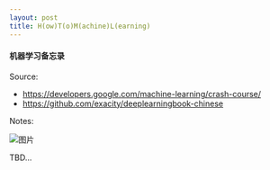 ```yaml
---
layout: post
title: H(ow)T(o)M(achine)L(earning) 
---
```


#### 机器学习备忘录

Source: 
- https://developers.google.com/machine-learning/crash-course/
- https://github.com/exacity/deeplearningbook-chinese

Notes:

![图片](https://dn-coding-net-production-pp.qbox.me/7ac2fac9-d6d0-41d7-8623-976cf3138e55.jpeg?imageMogr2/rotate/90)

TBD...
